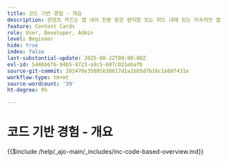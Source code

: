 ```yaml
---
title: 코드 기반 경험 - 개요
description: 콘텐츠 카드는 앱 내의 전용 받은 편지함 또는 피드 내에 있는 지속적인 앱 내 메시지입니다. 시간이 지남에 따라 가시성으로 혜택을 받는 긴급하지 않은 정보 또는 홍보 콘텐츠를 제공하는 데 이상적입니다.
feature: Content Cards
role: User, Developer, Admin
level: Beginner
hide: true
index: false
last-substantial-update: 2025-08-22T00:00:00Z
exl-id: 5446b6f6-94b5-4723-a9c5-607c021ebafb
source-git-commit: 201470e35095b38617d1a1bb5d7b16c1e60f431e
workflow-type: tm+mt
source-wordcount: '39'
ht-degree: 0%

---
```


# 코드 기반 경험 - 개요

{{$include /help/_ajo-main/_includes/inc-code-based-overview.md}}
